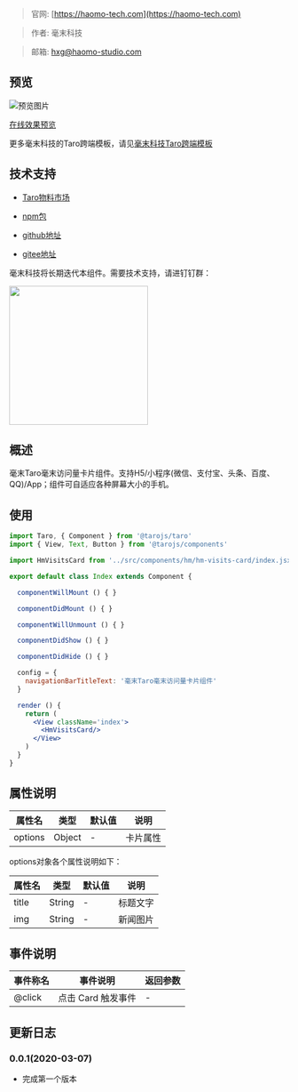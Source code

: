 > 官网: [https://haomo-tech.com](https://haomo-tech.com)

> 作者: 毫末科技

> 邮箱: hxg@haomo-studio.com

## 预览

![预览图片](http://downloads.haomo-tech.com/taro/hm-visits-card.png)

[在线效果预览](http://template.taro.haomo-tech.com/#/pages/test-component/hm-visits-card)

更多毫末科技的Taro跨端模板，请见[毫末科技Taro跨端模板](https://haomo-tech.com/sale.html)

## 技术支持

* [Taro物料市场](https://taro-ext.jd.com/plugin/view/)

* [npm包](https://www.npmjs.com/package/hm-taro-visits-card)

* [github地址](https://github.com/haomo-studio/hm-taro-visits-card)

* [gitee地址](https://gitee.com/haomo/hm-taro-visits-card)

毫末科技将长期迭代本组件。需要技术支持，请进钉钉群：

<img width="250" src="http://downloads.haomo-tech.com/毫末Taro组件技术支持.jpg">

## 概述

毫末Taro毫末访问量卡片组件。支持H5/小程序(微信、支付宝、头条、百度、QQ)/App；组件可自适应各种屏幕大小的手机。

## 使用

```jsx
import Taro, { Component } from '@tarojs/taro'
import { View, Text, Button } from '@tarojs/components'

import HmVisitsCard from '../src/components/hm/hm-visits-card/index.jsx'

export default class Index extends Component {

  componentWillMount () { }

  componentDidMount () { }

  componentWillUnmount () { }

  componentDidShow () { }

  componentDidHide () { }

  config = {
    navigationBarTitleText: '毫末Taro毫末访问量卡片组件'
  }

  render () {
    return (
      <View className='index'>
        <HmVisitsCard/>
      </View>
    )
  }
}
```

## 属性说明

| 属性名        | 类型     | 默认值 | 说明                                                                       |
|-----------   |---------|--------|----------------------------------------------------------------------------|
| options        | Object  | -      | 卡片属性                                                                   |

options对象各个属性说明如下：

| 属性名        | 类型     | 默认值 | 说明                                                                       |
|-----------   |---------|--------|----------------------------------------------------------------------------|
| title        | String  | -      | 标题文字                                                                   |
| img          | String  | -  | 新闻图片                                                     |

## 事件说明

| 事件称名   | 事件说明           | 返回参数 |
|----------|--------------------|----------|
| @click   | 点击 Card 触发事件 | -        |

## 更新日志

### 0.0.1(2020-03-07)

* 完成第一个版本
